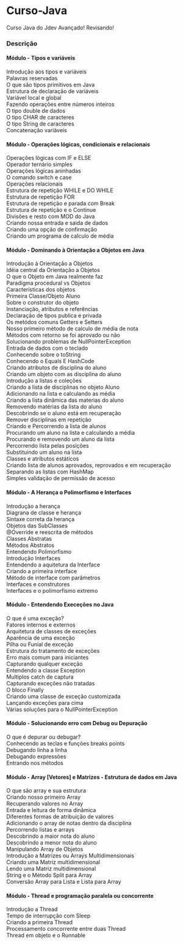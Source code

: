 # Curso-Java
Curso Java do Jdev Avançado!
 Revisando!
 
 
### Descrição

#### Módulo - Tipos e variáveis
Introdução aos tipos e variáveis
<br>
Palavras reservadas
<br>
O que são tipos primitivos em Java
<br>
Estrutura de declaração de variáveis
<br>
Variável local e global
<br>
Fazendo operações entre números inteiros
<br>
O tipo double de dados
<br>
O tipo CHAR de caracteres
<br>
O tipo String de caracteres
<br>
Concatenação variáveis
#### Módulo - Operações lógicas, condicionais e relacionais
Operações lógicas com IF e ELSE
<br>
Operador ternário simples
<br>
Operações lógicas aninhadas
<br>
O comando switch e case
<br>
Operações relacionais
<br>
Estrutura de repetição WHILE e DO WHILE
<br>
Estrutura de repetição FOR
<br>
Estrutura de repetição e parada com Break
<br>
Estrutura de repetição e o Continue
<br>
Divisões e resto com MOD do Java
<br>
Criando nossa entrada e saida de dados
<br>
Criando uma opção de confirmação
<br>
Criando um programa de calculo de média
#### Módulo - Dominando à Orientação a Objetos em Java
Introdução à Orientação a Objetos
<br>
Idéia central da Orientação a Objetos
<br>
O que o Objeto em Java realmente faz
<br>
Paradigma procedural vs Objetos
<br>
Características dos objetos
<br>
Primeira Classe/Objeto Aluno
<br>
Sobre o construtor do objeto
<br>
Instanciação, atributos e referências
<br>
Declaração de tipos publica e privada
<br>
Os metódos comuns Getters e Setters
<br>
Nosso primeiro método de calculo de média de nota
<br>
Métodos com retorno se foi aprovado ou não
<br>
Solucionando problemas de NullPointerException
<br>
Entrada de dados com o teclado
<br>
Conhecendo sobre o toString
<br>
Conhecendo o Equals E HashCode
<br>
Criando atributos de disciplina do aluno
<br>
Criando um objeto com as disciplina do aluno
<br>
Introdução a listas e coleções
<br>
Criando a lista de disciplinas no objeto Aluno
<br>
Adicionando na lista e calculando as média
<br>
Criando a lista dinâmica das materias do aluno
<br>
Removendo matérias da lista do aluno
<br>
Descobrindo se o aluno está em recuperação
<br>
Remover disciplinas em repetição
<br>
Criando e Percorrendo a lista de alunos
<br>
Procurando um aluno na lista e calculando a média
<br>
Procurando e removendo um aluno da lista
<br>
Percorrendo lista pelas posições
<br>
Substituindo um aluno na lista
<br>
Classes e atributos estáticos
<br>
Criando lista de alunos aprovados, reprovados e em recuperação
<br>
Separando as listas com HashMap
<br>
Simples validação de permissão de acesso
#### Módulo - A Herança o Polimorfismo e Interfaces
Introdução a herança
<br>
Diagrana de classe e herança
<br>
Sintaxe correta da herança
<br>
Objetos das SubClasses
<br>
@Override e reescrita de métodos
<br>
Classes Abstratas
<br>
Métodos Abstratos
<br>
Entendendo Polimorfismo
<br>
Introdução Interfaces
<br>
Entendendo a aquitetura da Interface
<br>
Criando a primeira interface
<br>
Método de interface com parâmetros
<br>
Interfaces e construtores
<br>
Interfaces e o polimorfismo extremo
#### Módulo - Entendendo Execeções no Java
O que é uma exceção?
<br>
Fatores internos e externos
<br>
Arquitetura de classes de exceções
<br>
Aparência de uma exceção
<br>
Pilha ou Funial de exceção
<br>
Estrutura do tratamento de exceções
<br>
Erro mais comum para iniciantes
<br>
Capturando qualquer exceção
<br>
Entendendo a classe Exception
<br>
Multiplos catch de captura
<br>
Capturando exceções não tratadas
<br>
O bloco Finally
<br>
Criando uma classe de exceção customizada
<br>
Lançando exceções para cima
<br>
Várias soluções para o NullPointerException
#### Módulo - Solucionando erro com Debug ou Depuração
O que é depurar ou debugar?
<br>
Conhecendo as teclas e funções breaks points
<br>
Debugando linha a linha
<br>
Debugando expressões
<br>
Entrando nos métodos
#### Módulo - Array [Vetores] e Matrizes - Estrutura de dados em Java
O que são array e sua estrutura
<br>
Criando nosso primeiro Array
<br>
Recuperando valores no Array
<br>
Entrada e leitura de forma dinâmica
<br>
Diferentes formas de atribuição de valores
<br>
Adicionando o array de notas dentro da disciplina
<br>
Percorrendo listas e arrays
<br>
Descobrindo a maior nota do aluno
<br>
Descobrindo a menor nota do aluno
<br>
Manipulando Array de Objetos
<br>
Introdução a Matrizes ou Arrays Multidimensionais
<br>
Criando uma Matriz multidimensional
<br>
Lendo uma Matriz multidimensional
<br>
String e o Método Split para Array
<br>
Conversão Array para Lista e Lista para Array
#### Módulo - Thread e programação paralela ou concorrente
Introdução a Thread
<br>
Tempo de interrupção com Sleep
<br>
Criando a primeira Thread
<br>
Processamento concorrente entre duas Thread
<br>
Thread em objeto e o Runnable
